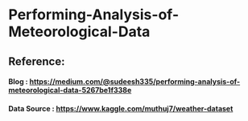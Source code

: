 # Performing-Analysis-of-Meteorological-Data
## Reference:
#### Blog : https://medium.com/@sudeesh335/performing-analysis-of-meteorological-data-5267be1f338e 
#### Data Source : https://www.kaggle.com/muthuj7/weather-dataset
